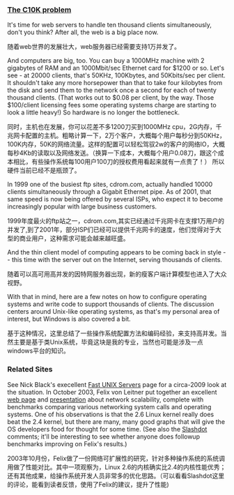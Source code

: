 ### [The C10K problem](http://http://www.kegel.com/c10k.html)

It's time for web servers to handle ten thousand clients simultaneously, don't you think? After all, the web is a big place now.

随着web世界的发展壮大，web服务器已经需要支持1万并发了。

And computers are big, too. You can buy a 1000MHz machine with 2 gigabytes of RAM and an 1000Mbit/sec Ethernet card for $1200 or so. Let's see - at 20000 clients, that's 50KHz, 100Kbytes, and 50Kbits/sec per client. It shouldn't take any more horsepower than that to take four kilobytes from the disk and send them to the network once a second for each of twenty thousand clients. (That works out to $0.08 per client, by the way. Those $100/client licensing fees some operating systems charge are starting to look a little heavy!) So hardware is no longer the bottleneck.

同时，主机也在发展，你可以花差不多1200刀买到1000MHz cpu，2G内存，千兆网卡配置的主机。粗略计算一下，2万个客户，大概每个用户每秒分到50KHz，100K内存，50K的网络流量。这样的配置可以轻松驾驭2w的客户的网络IO，大概每秒4Kb的读取以及网络发送。（换算一下成本，大概每个用户0.08刀，跟这个成本相比，有些操作系统每100用户100刀的授权费用看起来就有一点贵了！）
所以硬件当前已经不是瓶颈了。

In 1999 one of the busiest ftp sites, cdrom.com, actually handled 10000 clients simultaneously through a Gigabit Ethernet pipe. As of 2001, that same speed is now being offered by several ISPs, who expect it to become increasingly popular with large business customers.

1999年度最火的ftp站之一，cdrom.com,其实已经通过千兆网卡在支撑1万用户的并发了,到了2001年，部分ISP们已经可以提供千兆网卡的速度，他们觉得对于大型的商业用户，这种需求可能会越来越旺盛。

And the thin client model of computing appears to be coming back in style -- this time with the server out on the Internet, serving thousands of clients.

随着可以高可用高并发的因特网服务器出现，新的瘦客户端计算模型也进入了大众视野。

With that in mind, here are a few notes on how to configure operating systems and write code to support thousands of clients. The discussion centers around Unix-like operating systems, as that's my personal area of interest, but Windows is also covered a bit.

基于这种情况，这里总结了一些操作系统配置方法和编码经验，来支持高并发。当然主要是基于类Unix系统，毕竟这块是我的专业，当然也可能是涉及一点windows平台的知识。

### Related Sites

See Nick Black's execellent [Fast UNIX Servers](http://dank.qemfd.net/dankwiki/index.php/Network_servers) page for a circa-2009 look at the situation.
In October 2003, Felix von Leitner put together an excellent [web page](http://bulk.fefe.de/scalability/) and [presentation](http://bulk.fefe.de/scalable-networking.pdf) about network scalability, complete with benchmarks comparing various networking system calls and operating systems. One of his observations is that the 2.6 Linux kernel really does beat the 2.4 kernel, but there are many, many good graphs that will give the OS developers food for thought for some time. (See also the [Slashdot](http://developers.slashdot.org/developers/03/10/19/0130256.shtml?tid=106&tid=130&tid=185&tid=190) comments; it'll be interesting to see whether anyone does followup benchmarks improving on Felix's results.)

2003年10月份，Felix做了一份网络可扩展性的研究，针对多种操作系统的系统调用做了性能对比。其中一项观察为，Linux 2.6的内核确实比2.4的内核性能优秀；还有其他成果，给操作系统开发人员非常多的优化思路。（可以看看Slashdot这里的评论，能看到读者反馈，使用了Felix的建议，提升了性能)